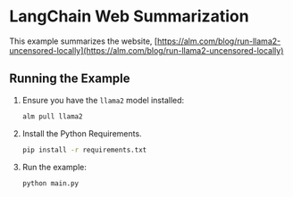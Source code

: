# LangChain Web Summarization

This example summarizes the website, [https://alm.com/blog/run-llama2-uncensored-locally](https://alm.com/blog/run-llama2-uncensored-locally)

## Running the Example

1. Ensure you have the `llama2` model installed:

   ```bash
   alm pull llama2
   ```

2. Install the Python Requirements.

   ```bash
   pip install -r requirements.txt
   ```

3. Run the example:

   ```bash
   python main.py
   ```
